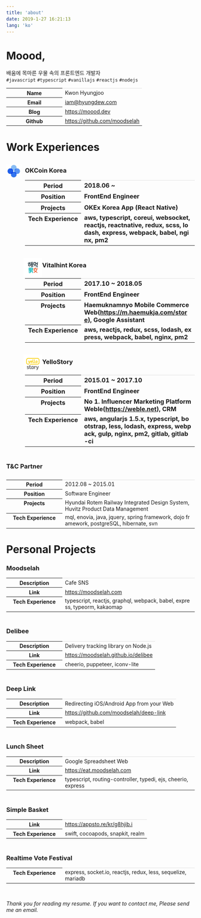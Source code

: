 ```yaml
---
title: 'about'
date: 2019-1-27 16:21:13
lang: 'ko'
---
```


# Moood,

배움에 목마른 우물 속의 프론트엔드 개발자  
`#javascript` `#typescript` `#vanillajs` `#reactjs` `#nodejs`

<table>
<colgroup>
    <col width="150px" />
    <col />
</colgroup>
<tr style="border-top: 1px solid hsla(0,0%,0%,0.12);">
    <th>Name</th>
    <td>Kwon Hyungjoo</td>
</tr>
<tr>
    <th>Email</th>
    <td><a href="mailto:iam@hyungdew.com">iam@hyungdew.com</a></td>
</tr>
<tr>
    <th>Blog</th>
    <td><a href="https://moood.dev">https://moood.dev</a></td>
</tr>
<tr>
    <th>Github</th>
    <td><a href="https://github.com/moodselah" target="_blank">https://github.com/moodselah</a></td>
</tr>
</table>

<h1 style="margin-bottom: 1.7rem;">Work Experiences</h1>

<div style="margin-left: 0px; width: 40px; float: left">
    <img src="./images/okex.jpg">
</div>
<h3 style="margin-top: 2.2rem; margin-bottom: 1.6rem; padding-left: 50px;">OKCoin Korea</span>

<table>
<colgroup>
    <col width="150px" />
    <col />
</colgroup>
<tr style="border-top: 1px solid hsla(0,0%,0%,0.12);">
    <th>Period</th>
    <td>2018.06 ~ </td>
</tr>
<tr>
    <th>Position</th>
    <td>FrontEnd Engineer</td>
</tr>
<tr>
    <th style="vertical-align: top">Projects</th>
    <td style="word-break: break-all">OKEx Korea App (React Native)</td>
</tr>
<tr>
    <th style="vertical-align: top">Tech Experience</th>
    <td style="word-break: break-all">aws, typescript, coreui, websocket, reactjs, reactnative, redux, scss, lodash, express, webpack, babel, nginx, pm2</td>
</tr>
</table>

<div style="margin-left: -4px; margin-top: 1rem; width: 50px; float: left">
    <img src="./images/haemuk.jpg">
</div>
<h3 style="margin-top: 2.6rem; margin-bottom: 1.6rem; padding-left: 50px;">Vitalhint Korea</span>

<table>
<colgroup>
    <col width="150px" />
    <col />
</colgroup>
<tr style="border-top: 1px solid hsla(0,0%,0%,0.12);">
    <th>Period</th>
    <td>2017.10 ~ 2018.05</td>
</tr>
<tr>
    <th>Position</th>
    <td>FrontEnd Engineer</td>
</tr>
<tr>
    <th style="vertical-align: top">Projects</th>
    <td style="word-break: break-all">Haemuknamnyo Mobile Commerce Web(<a href="https://m.haemukja.com/store" target="_blank">https://m.haemukja.com/store</a>), Google Assistant</td>
</tr>
<tr>
    <th style="vertical-align: top">Tech Experience</th>
    <td style="word-break: break-all">aws, reactjs, redux, scss, lodash, express, webpack, babel, nginx, pm2</td>
</tr>
</table>

<div style="margin-left: -4px; margin-top: 1rem; width: 50px; float: left">
    <img src="./images/yellostory.jpg">
</div>
<h3 style="margin-top: 2.6rem; margin-bottom: 1.6rem; padding-left: 50px;">YelloStory</span>

<table>
<colgroup>
    <col width="150px" />
    <col />
</colgroup>
<tr style="border-top: 1px solid hsla(0,0%,0%,0.12);">
    <th>Period</th>
    <td>2015.01 ~ 2017.10</td>
</tr>
<tr>
    <th>Position</th>
    <td>FrontEnd Engineer</td>
</tr>
<tr>
    <th style="vertical-align: top">Projects</th>
    <td style="word-break: break-all">No 1. Influencer Marketing Platform Weble(<a href="https://weble.net" target="_blank">https://weble.net</a>), CRM</td>
</tr>
<tr>
    <th style="vertical-align: top">Tech Experience</th>
    <td style="word-break: break-all">aws, angularjs 1.5.x, typescript, bootstrap, less, lodash, express, webpack, gulp, nginx, pm2, gitlab, gitlab-ci</td>
</tr>
</table>

<h3 style="margin-top: 2.6rem; margin-bottom: 1.6rem; ">T&C Partner</h3>

<table>
<colgroup>
    <col width="150px" />
    <col />
</colgroup>
<tr style="border-top: 1px solid hsla(0,0%,0%,0.12);">
    <th>Period</th>
    <td>2012.08 ~ 2015.01</td>
</tr>
<tr>
    <th>Position</th>
    <td>Software Engineer</td>
</tr>
<tr>
    <th style="vertical-align: top">Projects</th>
    <td style="word-break: break-all">Hyundai Rotem Railway Integrated Design System, Huvitz Product Data Management</td>
</tr>
<tr>
    <th style="vertical-align: top">Tech Experience</th>
    <td style="word-break: break-all">mql, enovia, java, jquery, spring framework, dojo framework, postgreSQL, hibernate, svn</td>
</tr>
</table>

# Personal Projects

### Moodselah

<table style="margin-bottom: 2.6rem">
<colgroup>
    <col width="150px" />
    <col />
</colgroup>
<tr style="border-top: 1px solid hsla(0,0%,0%,0.12);">
    <th>Description</th>
    <td>Cafe SNS</td>
</tr>
<tr>
    <th>Link</th>
    <td style="word-break: break-all"><a href="https://moodselah.com" target="_blank">https://moodselah.com</a></td>
</tr>
<tr>
    <th style="vertical-align: top">Tech Experience</th>
    <td style="word-break: break-all">typescript, reactjs, graphql, webpack, babel, express, typeorm, kakaomap</td>
</tr>
</table>

### Delibee

<table style="margin-bottom: 2.6rem">
<colgroup>
    <col width="150px" />
    <col />
</colgroup>
<tr style="border-top: 1px solid hsla(0,0%,0%,0.12);">
    <th>Description</th>
    <td>Delivery tracking library on Node.js</td>
</tr>
<tr>
    <th>Link</th>
    <td style="word-break: break-all"><a href="https://moodselah.github.io/delibee" target="_blank">https://moodselah.github.io/delibee</a></td>
</tr>
<tr>
    <th style="vertical-align: top">Tech Experience</th>
    <td style="word-break: break-all">cheerio, puppeteer, iconv-lite</td>
</tr>
</table>

### Deep Link

<table style="margin-bottom: 2.6rem">
<colgroup>
    <col width="150px" />
    <col />
</colgroup>
<tr style="border-top: 1px solid hsla(0,0%,0%,0.12);">
    <th>Description</th>
    <td>Redirecting iOS/Android App from your Web</td>
</tr>
<tr>
    <th>Link</th>
    <td style="word-break: break-all"><a href="https://github.com/moodselah/deep-link" target="_blank">https://github.com/moodselah/deep-link</a></td>
</tr>
<tr>
    <th style="vertical-align: top">Tech Experience</th>
    <td style="word-break: break-all">webpack, babel</td>
</tr>
</table>

### Lunch Sheet

<table style="margin-bottom: 2.6rem">
<colgroup>
    <col width="150px" />
    <col />
</colgroup>
<tr style="border-top: 1px solid hsla(0,0%,0%,0.12);">
    <th>Description</th>
    <td>Google Spreadsheet Web</td>
</tr>
<tr>
    <th>Link</th>
    <td style="word-break: break-all"><a href="https://eat.moodselah.com" target="_blank">https://eat.moodselah.com</a></td>
</tr>
<tr>
    <th style="vertical-align: top">Tech Experience</th>
    <td style="word-break: break-all">typescript, routing-controller, typedi, ejs, cheerio, express</td>
</tr>
</table>

### Simple Basket

<table style="margin-bottom: 2.6rem">
<colgroup>
    <col width="150px" />
    <col />
</colgroup>
<tr style="border-top: 1px solid hsla(0,0%,0%,0.12);">
    <th>Link</th>
    <td style="word-break: break-all"><a href="https://appsto.re/kr/g8hjib.i" target="_blank">https://appsto.re/kr/g8hjib.i</a></td>
</tr>
<tr>
    <th style="vertical-align: top">Tech Experience</th>
    <td style="word-break: break-all">swift, cocoapods, snapkit, realm</td>
</tr>
</table>

### Realtime Vote Festival

<table>
<colgroup>
    <col width="150px" />
    <col />
</colgroup>
<tr style="border-top: 1px solid hsla(0,0%,0%,0.12);">
    <th style="vertical-align: top">Tech Experience</th>
    <td style="word-break: break-all">express, socket.io, reactjs, redux, less, sequelize, mariadb</td>
</tr>
</table>
<br>

_Thank you for reading my resume. If you want to contact me, Please send me an email._
